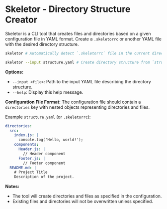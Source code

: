# Skeletor - Directory Structure Creator
Skeletor is a CLI tool that creates files and directories based on a given configuration file in YAML format.
Create a `.skeletorrc` or another YAML file with the desired directory structure.

``` bash
skeletor # Automatically detect `.skeletorrc` file in the current directory:
```
``` bash
skeletor --input structure.yaml # Create directory structure from `structure.yaml` file:
```

**Options:**
- `--input <file>`: Path to the input YAML file describing the directory structure.
- `--help`: Display this help message.


**Configuration File Format:**
The configuration file should contain a `directories` key with nested objects representing directories and files.

Example `structure.yaml` (or `.skeletorrc`):

```yaml
directories:
  src:
    index.js: |
      console.log('Hello, world!');
    components:
      Header.js: |
        // Header component
      Footer.js: |
        // Footer component
  README.md: |
    # Project Title
    Description of the project.
```
**Notes:**
- The tool will create directories and files as specified in the configuration.
- Existing files and directories will not be overwritten unless specified.